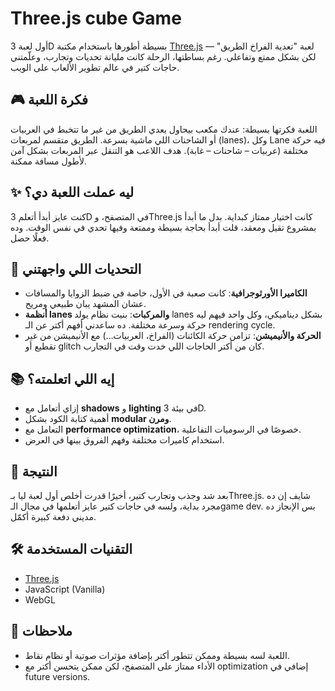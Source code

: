 #  Three.js cube Game

أول لعبة 3D بسيطة أطورها باستخدام مكتبة [Three.js](https://threejs.org/) — لعبة "تعدية الفراخ الطريق" لكن بشكل ممتع وتفاعلي. رغم بساطتها، الرحلة كانت مليانة تحديات وتجارب، وعلّمتني حاجات كتير في عالم تطوير الألعاب على الويب.

## 🎮 فكرة اللعبة

اللعبة فكرتها بسيطة: عندك مكعب بيحاول يعدي الطريق من غير ما تتخبط في العربيات أو الشاحنات اللي ماشية بسرعة. الطريق متقسم لمربعات (lanes)، وكل Lane فيه حركة مختلفة (عربيات – شاحنات – غابة). هدف اللاعب هو التنقل عبر المربعات بشكل آمن لأطول مسافة ممكنة.

## ✨ ليه عملت اللعبة دي؟

كنت عايز أبدأ أتعلم 3D في المتصفح، وThree.js كانت اختيار ممتاز كبداية. بدل ما أبدأ بمشروع تقيل ومعقد، قلت أبدأ بحاجة بسيطة وممتعة وفيها تحدي في نفس الوقت. وده فعلًا حصل.

## 🧠 التحديات اللي واجهتني

- **الكاميرا الأورثوجرافية**: كانت صعبة في الأول، خاصة في ضبط الزوايا والمسافات عشان المشهد يبان طبيعي ومريح.
- **أنظمة lanes والمركبات**: بنيت نظام يولد lanes بشكل ديناميكي، وكل واحد فيهم ليه حركة وسرعة مختلفة. ده ساعدني أفهم أكتر عن الـ rendering cycle.
- **الحركة والأنيميشن**: تزامن حركة الكائنات (الفراخ، العربيات...) مع الأنيميشن من غير تقطيع أو glitch كان من أكتر الحاجات اللي خدت وقت في التجارب.

## 📚 إيه اللي اتعلمته؟

- إزاي أتعامل مع **shadows** و **lighting** في بيئة 3D.
- أهمية كتابة الكود بشكل **modular ومرن**.
- التعامل مع **performance optimization**، خصوصًا في الرسوميات التفاعلية.
- استخدام كاميرات مختلفة وفهم الفروق بينها في العرض.

## 🚀 النتيجة

بعد شد وجذب وتجارب كتير، أخيرًا قدرت أخلص أول لعبة ليا بـThree.js. شايف إن ده مجرد بداية، ولسه في حاجات كتير عايز أتعلمها في مجال الـgame dev. بس الإنجاز ده مديني دفعة كبيرة أكمّل.

## 🛠️ التقنيات المستخدمة

- [Three.js](https://threejs.org/)
- JavaScript (Vanilla)
- WebGL

## 📌 ملاحظات

- اللعبة لسه بسيطة وممكن تتطور أكتر بإضافة مؤثرات صوتية أو نظام نقاط.
- الأداء ممتاز على المتصفح، لكن ممكن يتحسن أكتر مع optimization إضافي في future versions.

